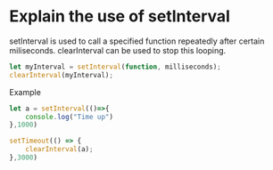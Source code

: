 # Explain the use of setInterval

setInterval is used to call a specified function repeatedly after certain miliseconds. clearInterval can be used to stop this looping.

```js
let myInterval = setInterval(function, milliseconds);
clearInterval(myInterval);
```

Example

```js
let a = setInterval(()=>{
	console.log("Time up")
},1000)

setTimeout(() => {
	clearInterval(a);
},3000)
```
